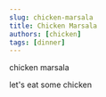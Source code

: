 ```yaml
---
slug: chicken-marsala
title: Chicken Marsala
authors: [chicken]
tags: [dinner]
---
```


chicken marsala

<!-- truncate -->

let's eat some chicken